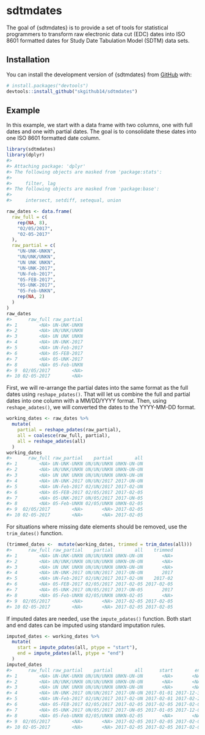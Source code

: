 
<!-- README.md is generated from README.Rmd. Please edit that file -->

# sdtmdates

<!-- badges: start -->
<!-- badges: end -->

The goal of {sdtmdates} is to provide a set of tools for statistical
programmers to transform raw electronic data cut (EDC) dates into ISO
8601 formatted dates for Study Date Tabulation Model (SDTM) data sets.

## Installation

You can install the development version of {sdtmdates} from
[GitHub](https://github.com/) with:

``` r
# install.packages("devtools")
devtools::install_github("skgithub14/sdtmdates")
```

## Example

In this example, we start with a data frame with two columns, one with
full dates and one with partial dates. The goal is to consolidate these
dates into one ISO 8601 formatted date column.

``` r
library(sdtmdates)
library(dplyr)
#> 
#> Attaching package: 'dplyr'
#> The following objects are masked from 'package:stats':
#> 
#>     filter, lag
#> The following objects are masked from 'package:base':
#> 
#>     intersect, setdiff, setequal, union

raw_dates <- data.frame(
  raw_full = c(
    rep(NA, 8),
    "02/05/2017",
    "02-05-2017"
  ),
  raw_partial = c(
    "UN-UNK-UNKN", 
    "UN/UNK/UNKN",
    "UN UNK UNKN",
    "UN-UNK-2017",
    "UN-Feb-2017",
    "05-FEB-2017",
    "05-UNK-2017",
    "05-Feb-UNKN",
    rep(NA, 2)
  )
)
raw_dates
#>      raw_full raw_partial
#> 1        <NA> UN-UNK-UNKN
#> 2        <NA> UN/UNK/UNKN
#> 3        <NA> UN UNK UNKN
#> 4        <NA> UN-UNK-2017
#> 5        <NA> UN-Feb-2017
#> 6        <NA> 05-FEB-2017
#> 7        <NA> 05-UNK-2017
#> 8        <NA> 05-Feb-UNKN
#> 9  02/05/2017        <NA>
#> 10 02-05-2017        <NA>
```

First, we will re-arrange the partial dates into the same format as the
full dates using `reshape_pdates()`. That will let us combine the full
and partial dates into one column with a MM/DD/YYYY format. Then, using
`reshape_adates()`, we will converted the dates to the YYYY-MM-DD
format.

``` r
working_dates <- raw_dates %>%
  mutate(
    partial = reshape_pdates(raw_partial),
    all = coalesce(raw_full, partial),
    all = reshape_adates(all)
  )
working_dates
#>      raw_full raw_partial    partial        all
#> 1        <NA> UN-UNK-UNKN UN/UN/UNKN UNKN-UN-UN
#> 2        <NA> UN/UNK/UNKN UN/UN/UNKN UNKN-UN-UN
#> 3        <NA> UN UNK UNKN UN/UN/UNKN UNKN-UN-UN
#> 4        <NA> UN-UNK-2017 UN/UN/2017 2017-UN-UN
#> 5        <NA> UN-Feb-2017 02/UN/2017 2017-02-UN
#> 6        <NA> 05-FEB-2017 02/05/2017 2017-02-05
#> 7        <NA> 05-UNK-2017 UN/05/2017 2017-UN-05
#> 8        <NA> 05-Feb-UNKN 02/05/UNKN UNKN-02-05
#> 9  02/05/2017        <NA>       <NA> 2017-02-05
#> 10 02-05-2017        <NA>       <NA> 2017-02-05
```

For situations where missing date elements should be removed, use the
`trim_dates()` function.

``` r
(trimmed_dates <-  mutate(working_dates, trimmed = trim_dates(all)))
#>      raw_full raw_partial    partial        all    trimmed
#> 1        <NA> UN-UNK-UNKN UN/UN/UNKN UNKN-UN-UN       <NA>
#> 2        <NA> UN/UNK/UNKN UN/UN/UNKN UNKN-UN-UN       <NA>
#> 3        <NA> UN UNK UNKN UN/UN/UNKN UNKN-UN-UN       <NA>
#> 4        <NA> UN-UNK-2017 UN/UN/2017 2017-UN-UN       2017
#> 5        <NA> UN-Feb-2017 02/UN/2017 2017-02-UN    2017-02
#> 6        <NA> 05-FEB-2017 02/05/2017 2017-02-05 2017-02-05
#> 7        <NA> 05-UNK-2017 UN/05/2017 2017-UN-05       2017
#> 8        <NA> 05-Feb-UNKN 02/05/UNKN UNKN-02-05       <NA>
#> 9  02/05/2017        <NA>       <NA> 2017-02-05 2017-02-05
#> 10 02-05-2017        <NA>       <NA> 2017-02-05 2017-02-05
```

If imputed dates are needed, use the `impute_pdates()` function. Both
start and end dates can be imputed using standard imputation rules.

``` r
imputed_dates <- working_dates %>%
  mutate(
    start = impute_pdates(all, ptype = "start"),
    end = impute_pdates(all, ptype = "end")
  )
imputed_dates
#>      raw_full raw_partial    partial        all      start        end
#> 1        <NA> UN-UNK-UNKN UN/UN/UNKN UNKN-UN-UN       <NA>       <NA>
#> 2        <NA> UN/UNK/UNKN UN/UN/UNKN UNKN-UN-UN       <NA>       <NA>
#> 3        <NA> UN UNK UNKN UN/UN/UNKN UNKN-UN-UN       <NA>       <NA>
#> 4        <NA> UN-UNK-2017 UN/UN/2017 2017-UN-UN 2017-01-01 2017-12-31
#> 5        <NA> UN-Feb-2017 02/UN/2017 2017-02-UN 2017-02-01 2017-02-28
#> 6        <NA> 05-FEB-2017 02/05/2017 2017-02-05 2017-02-05 2017-02-05
#> 7        <NA> 05-UNK-2017 UN/05/2017 2017-UN-05 2017-01-05 2017-12-05
#> 8        <NA> 05-Feb-UNKN 02/05/UNKN UNKN-02-05       <NA>       <NA>
#> 9  02/05/2017        <NA>       <NA> 2017-02-05 2017-02-05 2017-02-05
#> 10 02-05-2017        <NA>       <NA> 2017-02-05 2017-02-05 2017-02-05
```
